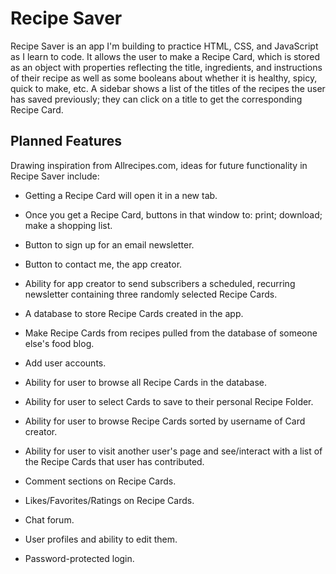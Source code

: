 # Recipe Saver

Recipe Saver is an app I'm building to practice HTML, CSS, and JavaScript as I learn to code. It allows the user to make a Recipe Card, which is stored as an object with properties reflecting the title, ingredients, and instructions of their recipe as well as some booleans about whether it is healthy, spicy, quick to make, etc. A sidebar shows a list of the titles of the recipes the user has saved previously; they can click on a title to get the corresponding Recipe Card. 

## Planned Features

Drawing inspiration from Allrecipes.com, ideas for future functionality in Recipe Saver include:

- Getting a Recipe Card will open it in a new tab.

- Once you get a Recipe Card, buttons in that window to: print; download; make a shopping list.

- Button to sign up for an email newsletter.

- Button to contact me, the app creator.

- Ability for app creator to send subscribers a scheduled, recurring newsletter containing three randomly selected Recipe Cards. 

- A database to store Recipe Cards created in the app. 

- Make Recipe Cards from recipes pulled from the database of someone else's food blog.

- Add user accounts.

- Ability for user to browse all Recipe Cards in the database. 

- Ability for user to select Cards to save to their personal Recipe Folder. 

- Ability for user to browse Recipe Cards sorted by username of Card creator.

- Ability for user to visit another user's page and see/interact with a list of the Recipe Cards that user has contributed.

- Comment sections on Recipe Cards.

- Likes/Favorites/Ratings on Recipe Cards.

- Chat forum.

- User profiles and ability to edit them.

- Password-protected login.
